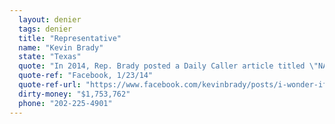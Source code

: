 ```yaml
---
  layout: denier
  tags: denier
  title: "Representative"
  name: "Kevin Brady"
  state: "Texas"
  quote: "In 2014, Rep. Brady posted a Daily Caller article titled \"NASA data shows that the 'pause' in global warming continues\" on Facebook, commenting, \"I wonder if proponents of 'climate change' consider a NASA climatologist worth listening to.\""
  quote-ref: "Facebook, 1/23/14"
  quote-ref-url: "https://www.facebook.com/kevinbrady/posts/i-wonder-if-proponents-of-climate-change-consider-a-nasa-climatologist-worth-lis/10152677313817334/"
  dirty-money: "$1,753,762"
  phone: "202-225-4901"
---
```

